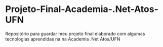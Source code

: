 # Projeto-Final-Academia-.Net-Atos-UFN
Repositório para guardar meu projeto final elaborado com algumas tecnologias aprendidas na na Academia .Net  Atos/UFN
